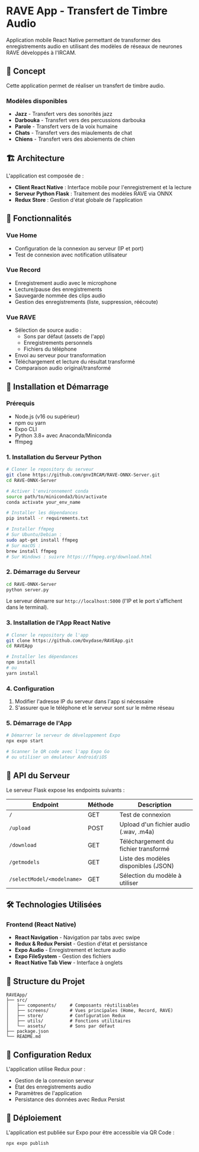 # RAVE App - Transfert de Timbre Audio

Application mobile React Native permettant de transformer des enregistrements audio en utilisant des modèles de réseaux de neurones RAVE  développés à l'IRCAM.

## 🎯 Concept

Cette application permet de réaliser un transfert de timbre audio.

### Modèles disponibles
- **Jazz** - Transfert vers des sonorités jazz
- **Darbouka** - Transfert vers des percussions darbouka
- **Parole** - Transfert vers de la voix humaine
- **Chats** - Transfert vers des miaulements de chat
- **Chiens** - Transfert vers des aboiements de chien

## 🏗️ Architecture

L'application est composée de :
- **Client React Native** : Interface mobile pour l'enregistrement et la lecture
- **Serveur Python Flask** : Traitement des modèles RAVE via ONNX
- **Redux Store** : Gestion d'état globale de l'application

## 📱 Fonctionnalités

### Vue Home
- Configuration de la connexion au serveur (IP et port)
- Test de connexion avec notification utilisateur

### Vue Record
- Enregistrement audio avec le microphone
- Lecture/pause des enregistrements
- Sauvegarde nommée des clips audio
- Gestion des enregistrements (liste, suppression, réécoute)

### Vue RAVE
- Sélection de source audio :
  - Sons par défaut (assets de l'app)
  - Enregistrements personnels
  - Fichiers du téléphone
- Envoi au serveur pour transformation
- Téléchargement et lecture du résultat transformé
- Comparaison audio original/transformé

## 🚀 Installation et Démarrage

### Prérequis
- Node.js (v16 ou supérieur)
- npm ou yarn
- Expo CLI
- Python 3.8+ avec Anaconda/Miniconda
- ffmpeg

### 1. Installation du Serveur Python

```bash
# Cloner le repository du serveur
git clone https://github.com/gnvIRCAM/RAVE-ONNX-Server.git
cd RAVE-ONNX-Server

# Activer l'environnement conda
source path/to/miniconda3/bin/activate
conda activate your_env_name

# Installer les dépendances
pip install -r requirements.txt

# Installer ffmpeg
# Sur Ubuntu/Debian :
sudo apt-get install ffmpeg
# Sur macOS :
brew install ffmpeg
# Sur Windows : suivre https://ffmpeg.org/download.html
```

### 2. Démarrage du Serveur

```bash
cd RAVE-ONNX-Server
python server.py
```

Le serveur démarre sur `http://localhost:5000` (l'IP et le port s'affichent dans le terminal).

### 3. Installation de l'App React Native

```bash
# Cloner le repository de l'app
git clone https://github.com/Oxydase/RAVEApp.git
cd RAVEApp

# Installer les dépendances
npm install
# ou
yarn install
```

### 4. Configuration

1. Modifier l'adresse IP du serveur dans l'app si nécessaire
2. S'assurer que le téléphone et le serveur sont sur le même réseau

### 5. Démarrage de l'App

```bash
# Démarrer le serveur de développement Expo
npx expo start

# Scanner le QR code avec l'app Expo Go
# ou utiliser un émulateur Android/iOS
```

## 📡 API du Serveur

Le serveur Flask expose les endpoints suivants :

| Endpoint | Méthode | Description |
|----------|---------|-------------|
| `/` | GET | Test de connexion |
| `/upload` | POST | Upload d'un fichier audio (.wav, .m4a) |
| `/download` | GET | Téléchargement du fichier transformé |
| `/getmodels` | GET | Liste des modèles disponibles (JSON) |
| `/selectModel/<modelname>` | GET | Sélection du modèle à utiliser |

## 🛠️ Technologies Utilisées

### Frontend (React Native)
- **React Navigation** - Navigation par tabs avec swipe
- **Redux & Redux Persist** - Gestion d'état et persistance
- **Expo Audio** - Enregistrement et lecture audio
- **Expo FileSystem** - Gestion des fichiers
- **React Native Tab View** - Interface à onglets



## 📁 Structure du Projet

```
RAVEApp/
├── src/
│   ├── components/     # Composants réutilisables
│   ├── screens/        # Vues principales (Home, Record, RAVE)
│   ├── store/          # Configuration Redux
│   ├── utils/          # Fonctions utilitaires
│   └── assets/         # Sons par défaut
├── package.json
└── README.md
```

## 🔧 Configuration Redux

L'application utilise Redux pour :
- Gestion de la connexion serveur
- État des enregistrements audio
- Paramètres de l'application
- Persistance des données avec Redux Persist

## 🚢 Déploiement

L'application est publiée sur Expo pour être accessible via QR Code :

```bash
npx expo publish
```